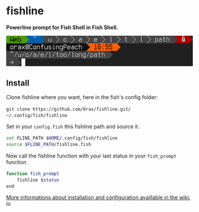 fishline
========

**Powerline prompt for Fish Shell in Fish Shell.**

![fishline_preview](https://raw.githubusercontent.com/0rax/fishline/screenshots/prompt.png "Fishline Preview")

Install
-------
Clone fishline where you want, here in the fish's config folder:

`git clone https://github.com/0rax/fishline.git/ ~/.config/fish/fishline`

Set in your `config.fish` this fishline path and source it.
```sh
set FLINE_PATH $HOME/.config/fish/fishline
source $FLINE_PATH/fishline.fish
```

Now call the fishline function with your last status in your `fish_prompt` function
```sh
function fish_prompt
    fishline $status
end
```

[More informations about installation and configuration availlable in the wiki.](https://github.com/0rax/fishline/wiki "Fishline Wiki")
lo
